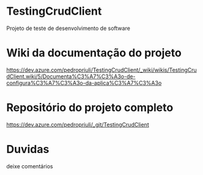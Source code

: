 # TestingCrudClient
Projeto de teste de desenvolvimento de software


# Wiki da documentação do projeto
https://dev.azure.com/pedropriuli/TestingCrudClient/_wiki/wikis/TestingCrudClient.wiki/5/Documenta%C3%A7%C3%A3o-de-configura%C3%A7%C3%A3o-da-aplica%C3%A7%C3%A3o

# Repositório do projeto completo
https://dev.azure.com/pedropriuli/_git/TestingCrudClient

# Duvidas
deixe comentários


